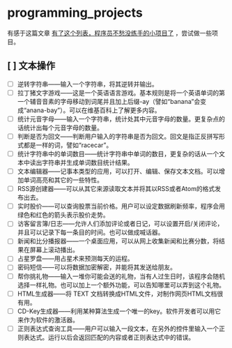 # programming_projects

有感于这篇文章 [有了这个列表，程序员不愁没练手的小项目了](http://blog.jobbole.com/49762/) ，尝试做一些项目。

## [ ] 文本操作
* [ ] 逆转字符串——输入一个字符串，将其逆转并输出。
* [ ] 拉丁猪文字游戏——这是一个英语语言游戏。基本规则是将一个英语单词的第一个辅音音素的字母移动到词尾并且加上后缀-ay（譬如“banana”会变成“anana-bay”）。可以在维基百科上了解更多内容。
* [ ] 统计元音字母——输入一个字符串，统计处其中元音字母的数量。更复杂点的话统计出每个元音字母的数量。
* [ ] 判断是否为回文——判断用户输入的字符串是否为回文。回文是指正反拼写形式都是一样的词，譬如“racecar”。
* [ ] 统计字符串中的单词数目——统计字符串中单词的数目，更复杂的话从一个文本中读出字符串并生成单词数目统计结果。
* [ ] 文本编辑器——记事本类型的应用，可以打开、编辑、保存文本文档。可以增加单词高亮和其它的一些特性。
* [ ] RSS源创建器——可以从其它来源读取文本并将其以RSS或者Atom的格式发布出去。
* [ ] 实时股价——可以查询股票当前价格。用户可以设定数据刷新频率，程序会用绿色和红色的箭头表示股价走势。
* [ ] 访客留言簿/日志——允许人们添加评论或者日记，可以设置开启/关闭评论，并且可以记录下每一条目的时间。也可以做成喊话器。
* [ ] 新闻和比分播报器——一个桌面应用，可以从网上收集新闻和比赛分数，将结果在屏幕上滚动播出。
* [ ] 占星罗盘——用占星术来预测每天的运程。
* [ ] 密码短信——可以将数据加密解密，并能将其发送给朋友。
* [ ] 帮你挑礼物——输入一堆你可能会送的礼物，当有人过生日时，该程序会随机选择一样礼物。也可以加上一个额外功能，可以告知哪里可以弄到这个礼物。
* [ ] HTML生成器——将 TEXT 文档转换成HTML文件，对制作网页HTML文档很有用。
* [ ] CD-Key生成器——利用某种算法生成一个唯一的key。软件开发者可以用它来作为软件的激活器。
* [ ] 正则表达式查询工具——用户可以输入一段文本，在另外的控件里输入一个正则表达式。运行以后会返回匹配的内容或者正则表达式中的错误。
